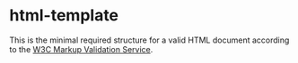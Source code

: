 # html-template


This is the minimal required structure for a valid HTML document according to the [W3C Markup Validation Service](https://validator.w3.org/).


